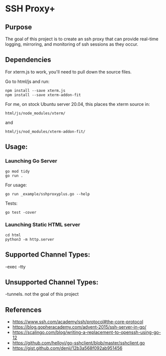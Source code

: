 # SSH Proxy+

## Purpose
The goal of this project is to create an ssh proxy that can provide real-time logging,
mirroring, and monitoring of ssh sessions as they occur. 

## Dependencies

For xterm.js to work, you'll need to pull 
down the source files. 

Go to html/js and run:

```
npm install --save xterm.js
npm install --save xterm-addon-fit
```

For me, on stock Ubuntu server 20.04, this places the xterm source in:

`html/js/node_modules/xterm/` 

and

`html/js/nod_modules/xterm-addon-fit/`


## Usage:

### Launching Go Server

```
go mod tidy
go run .
```

For usage:

```
go run _example/sshproxyplus.go --help
```

Tests:

```
go test -cover
```

### Launching Static HTML server

``` 
cd html
python3 -m http.server
```


## Supported Channel Types:
-exec
-tty

## Unsupported Channel Types:
-tunnels. not the goal of this project

## References

* https://www.ssh.com/academy/ssh/protocol#the-core-protocol
* https://blog.gopheracademy.com/advent-2015/ssh-server-in-go/
* https://scalingo.com/blog/writing-a-replacement-to-openssh-using-go-12
* https://github.com/helloyi/go-sshclient/blob/master/sshclient.go
* https://gist.github.com/denji/12b3a568f092ab951456


